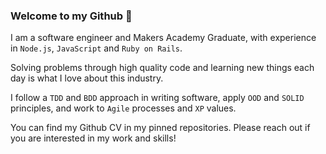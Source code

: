 ### Welcome to my Github 🙂

I am a software engineer and Makers Academy Graduate, with experience in `Node.js`, `JavaScript` and `Ruby on Rails`.

Solving problems through high quality code and learning new things each day is what I love about this industry. 

I follow a `TDD` and `BDD` approach in writing software, apply `OOD` and `SOLID` principles, and work to `Agile` processes and `XP` values.

You can find my Github CV in my pinned repositories. Please reach out if you are interested in my work and skills!
